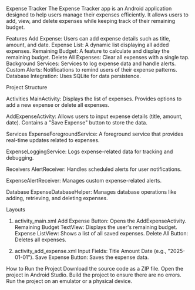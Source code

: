 Expense Tracker
The Expense Tracker app is an Android application designed to help users manage their expenses efficiently. It allows users to add, view, and delete expenses while keeping track of their remaining budget.

Features
Add Expense: Users can add expense details such as title, amount, and date.
Expense List: A dynamic list displaying all added expenses.
Remaining Budget: A feature to calculate and display the remaining budget.
Delete All Expenses: Clear all expenses with a single tap.
Background Services: Services to log expense data and handle alerts.
Custom Alerts: Notifications to remind users of their expense patterns.
Database Integration: Uses SQLite for data persistence.

Project Structure

Activities
MainActivity:
Displays the list of expenses.
Provides options to add a new expense or delete all expenses.

AddExpenseActivity:
Allows users to input expense details (title, amount, date).
Contains a "Save Expense" button to store the data.

Services
ExpenseForegroundService:
A foreground service that provides real-time updates related to expenses.

ExpenseLoggingService:
Logs expense-related data for tracking and debugging.

Receivers
AlertReceiver:
Handles scheduled alerts for user notifications.

ExpenseAlertReceiver:
Manages custom expense-related alerts.

Database
ExpenseDatabaseHelper:
Manages database operations like adding, retrieving, and deleting expenses.

Layouts
1. activity_main.xml
Add Expense Button: Opens the AddExpenseActivity.
Remaining Budget TextView: Displays the user's remaining budget.
Expense ListView: Shows a list of all saved expenses.
Delete All Button: Deletes all expenses.

2. activity_add_expense.xml
Input Fields:
Title
Amount
Date (e.g., "2025-01-01").
Save Expense Button: Saves the expense data.

How to Run the Project
Download the source code as a ZIP file.
Open the project in Android Studio.
Build the project to ensure there are no errors.
Run the project on an emulator or a physical device.
